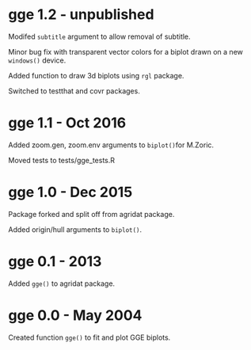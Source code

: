 
# gge 1.2 - unpublished

Modifed `subtitle` argument to allow removal of subtitle.

Minor bug fix with transparent vector colors for a biplot drawn on a new `windows()` device.

Added function to draw 3d biplots using `rgl` package.

Switched to testthat and covr packages.
 
# gge 1.1 - Oct 2016

Added zoom.gen, zoom.env arguments to `biplot()`for M.Zoric.

Moved tests to tests/gge_tests.R

# gge 1.0 - Dec 2015

Package forked and split off from agridat package.

Added origin/hull arguments to `biplot()`.

# gge 0.1 - 2013

Added `gge()` to agridat package.

# gge 0.0 - May 2004

Created function `gge()` to fit and plot GGE biplots.

